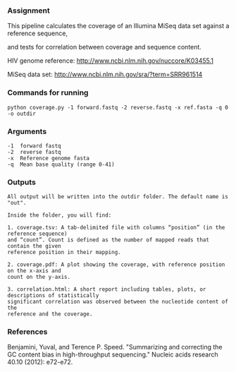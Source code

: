 ### Assignment
This pipeline calculates the coverage of an Illumina MiSeq data set against a reference sequence, 

and tests for correlation between coverage and sequence content.

HIV genome reference: http://www.ncbi.nlm.nih.gov/nuccore/K03455.1

MiSeq data set: http://www.ncbi.nlm.nih.gov/sra/?term=SRR961514

### Commands for running

```
python coverage.py -1 forward.fastq -2 reverse.fastq -x ref.fasta -q 0 -o outdir
```

### Arguments

```
-1  forward fastq 
-2  reverse fastq 
-x  Reference genome fasta
-q  Mean base quality (range 0-41)
```
### Outputs
```
All output will be written into the outdir folder. The default name is "out".

Inside the folder, you will find:

1. coverage.tsv: A tab-delimited file with columns “position” (in the reference sequence)
and “count”. Count is defined as the number of mapped reads that contain the given
reference position in their mapping.

2. coverage.pdf: A plot showing the coverage, with reference position on the x-axis and
count on the y-axis.

3. correlation.html: A short report including tables, plots, or descriptions of statistically 
significant correlation was observed between the nucleotide content of the
reference and the coverage.
```

### References
Benjamini, Yuval, and Terence P. Speed. "Summarizing and correcting the GC content bias in high-throughput sequencing." Nucleic acids research 40.10 (2012): e72-e72.
